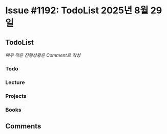 # Issue #1192: TodoList 2025년 8월 29일

## TodoList

*매우 작은 진행상황은 Comment로 작성*

### Todo  

### Lecture

### Projects

### Books


## Comments


